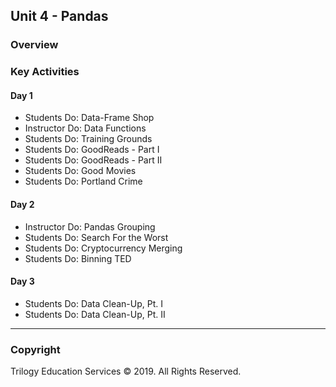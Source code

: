 ## Unit 4 - Pandas

### Overview

### Key Activities

#### Day 1

* Students Do: Data-Frame Shop
* Instructor Do: Data Functions
* Students Do: Training Grounds
* Students Do: GoodReads - Part I
* Students Do: GoodReads - Part II
* Students Do: Good Movies
* Students Do: Portland Crime

#### Day 2

* Instructor Do: Pandas Grouping
* Students Do: Search For the Worst
* Students Do: Cryptocurrency Merging
* Students Do: Binning TED

#### Day 3

* Students Do: Data Clean-Up, Pt. I
* Students Do: Data Clean-Up, Pt. II

- - -

### Copyright

Trilogy Education Services © 2019. All Rights Reserved.
